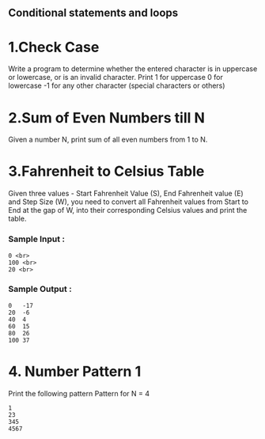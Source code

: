 ## Conditional statements and loops

# 1.Check Case
Write a program to determine whether the entered character is in uppercase or lowercase, or is an invalid character.
Print
 1 for uppercase
 0 for lowercase 
-1 for any other character (special characters or others)

# 2.Sum of Even Numbers till N
Given a number N, print sum of all even numbers from 1 to N.

# 3.Fahrenheit to Celsius Table
Given three values - Start Fahrenheit Value (S), End Fahrenheit value (E) and Step Size (W), you need to convert all Fahrenheit values from Start to End at the gap of W, into their corresponding Celsius values and print the table.
<br>
 ### Sample Input :<br>

```
0 <br>
100 <br>
20 <br>
```


### Sample Output :<br>
``` 
0   -17 
20  -6 
40  4 
60  15
80  26
100 37
```

# 4. Number Pattern 1
Print the following pattern
Pattern for N = 4
<br>
```
1
23
345
4567
```